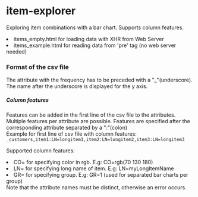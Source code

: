 # item-explorer
Exploring item combinations with a bar chart.
Supports column features.

<li>items_empty.html for loading data with XHR from Web Server
<li>items_example.html for reading data from 'pre' tag (no web server needed)

<h3>Format of the csv file</h3>
<p>
The attribute with the frequency has to be preceded with a "_"(underscore).
The name after the underscore is displayed for the y axis.
</p>
<p>
<h5>Column features</h5>
Features can be added in the first line of the csv file to the attributes.
Multiple features per attribute are possible. Features are specified after the corresponding attribute separated by a ":"(colon)
<br>
Example for first line of csv file with column features:
<code>_customers,item1:LN=longitem1,item2:LN=longitem2,item3:LN=longitem3</code>


Supported column features:
<li>CO= for specifying color in rgb. E.g: CO=rgb(70 130 180)
<li>LN= for specifying long name of item. E.g: LN=myLongItemName
<li>GR= for specifying group. E.g: GR=1 (used for separated bar charts per group)
<br>Note that the attribute names must be distinct, otherwise an error occurs.
</p>
